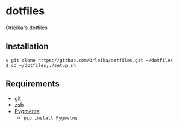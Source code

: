 # dotfiles
Orleika's dotfiles

## Installation
```
$ git clone https://github.com/Orleika/dotfiles.git ~/dotfiles
$ cd ~/dotfiles;./setup.sh
```

## Requirements
* git
* zsh
* [Pygments](http://pygments.org/)
  * `pip install Pygmetns`
